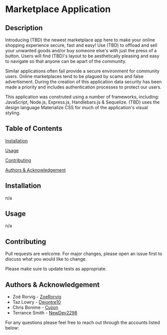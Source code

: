 # Marketplace Application

## Description

Introducing (TBD) the newest marketplace app here to make your online shopping experience secure, fast and easy! Use (TBD) to offload and sell your unwanted goods and/or buy someone else's with just the press of a button. Users will find (TBD)'s layout to be aesthetically pleasing and easy to navigate so that anyone can be apart of the community. 

Similar applications often fail provide a secure environment for community users. Online marketplaces tend to be plagued by scams and false advertisment. During the creation of this application data security has been made a priority and includes authentication processes to protect our users. 

This application was construted using a number of frameworks, including: JavaScript, Node.js, Express.js, Handlebars.js & Sequelize. (TBD) uses the design language Materialize CSS for much of the application's visual styling.  


## Table of Contents

[Installation](#installation)

[Usage](#usage)

[Contributing](#contributing)

[Authors & Acknowledgement](#authors-&-acknowledgment)

## Installation 
  
  n/a
  
## Usage
  
  n/a

## Contributing 
  
Pull requests are welcome. For major changes, please open an issue first to discuss what you would like to change.

Please make sure to update tests as appropriate. 

## Authors & Acknowledgement

* Zoë Rorvig - [ZoeRorvig](https://github.com/ZoeRorvig)
* Taz Lowry - [Deiontre10](https://github.com/Deiontre10)
* Chris Bonime - [Cujion](https://github.com/Cujion)
* Terrance Smith - [NewDev2298](https://github.com/NewDev2298)

For any questions please feel free to reach out through the accounts listed below:

